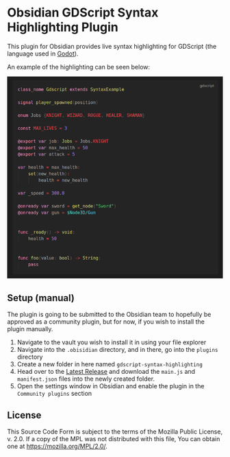 # Obsidian GDScript Syntax Highlighting Plugin

This plugin for Obsidian provides live syntax highlighting for GDScript (the language used in [Godot](https://godotengine.org/)).

An example of the highlighting can be seen below:

![](.github/images/example.png)

## Setup (manual)
The plugin is going to be submitted to the Obsidian team to hopefully be approved as a community plugin, but for now, if you wish to install the plugin manually.

1. Navigate to the vault you wish to install it in using your file explorer
2. Navigate into the `.obisidian` directory, and in there, go into the `plugins` directory
3. Create a new folder in here named `gdscript-syntax-highlighting`
4. Head over to the [Latest Release](https://github.com/RobTheFiveNine/obsidian-gdscript/releases/latest) and download the `main.js` and `manifest.json` files into the newly created folder.
5. Open the settings window in Obsidian and enable the plugin in the `Community plugins` section

## License
This Source Code Form is subject to the terms of the Mozilla Public License, v. 2.0. If a copy of the MPL was not distributed with this file, You can obtain one at https://mozilla.org/MPL/2.0/.
